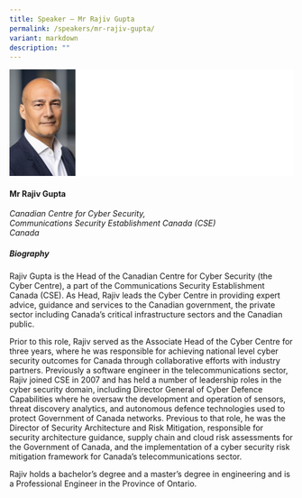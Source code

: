 ```yaml
---
title: Speaker – Mr Rajiv Gupta
permalink: /speakers/mr-rajiv-gupta/
variant: markdown
description: ""
---
```

![](/images/2025%20speakers/rajiv_gupta.png)
#### **Mr Rajiv Gupta**

*Canadian Centre for Cyber Security, <br>Communications Security Establishment Canada (CSE)<br>Canada*

##### **Biography**
Rajiv Gupta is the Head of the Canadian Centre for Cyber Security (the Cyber Centre), a part of the Communications Security Establishment Canada (CSE). As Head, Rajiv leads the Cyber Centre in providing expert advice, guidance and services to the Canadian government, the private sector including Canada’s critical infrastructure sectors and the Canadian public.

Prior to this role, Rajiv served as the Associate Head of the Cyber Centre for three years, where he was responsible for achieving national level cyber security outcomes for Canada through collaborative efforts with industry partners. Previously a software engineer in the telecommunications sector, Rajiv joined CSE in 2007 and has held a number of leadership roles in the cyber security domain, including Director General of Cyber Defence Capabilities where he oversaw the development and operation of sensors, threat discovery analytics, and autonomous defence technologies used to protect Government of Canada networks. Previous to that role, he was the Director of Security Architecture and Risk Mitigation, responsible for security architecture guidance, supply chain and cloud risk assessments for the Government of Canada, and the implementation of a cyber security risk mitigation framework for Canada’s telecommunications sector.

Rajiv holds a bachelor’s degree and a master’s degree in engineering and is a Professional
Engineer in the Province of Ontario.